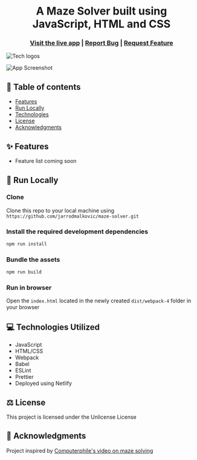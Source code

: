 <h1 align="center">A Maze Solver built using JavaScript, HTML and CSS</h1>

<h3 align="center">
  <a href="https://mazesolver.xyz/">Visit the live app</a> |
  <a href="https://github.com/jarrodmalkovic/maze-solver/issues">Report Bug</a> |
  <a href="https://github.com/jarrodmalkovic/maze-solver/issues">Request Feature</a> 
</h3>

![Tech logos](https://i.ibb.co/pWb31Wy/tech-info-maze-solver.png)

![App Screenshot](https://i.ibb.co/fDkgDdD/maze-solver.gif)

## 📝 Table of contents

- [Features](#features)
- [Run Locally](#run-locally)
- [Technologies](#technologies)
- [License](#license)
- [Acknowledgments](#acknowledgments)

## ✨ Features

- Feature list coming soon

## 🚀 Run Locally

### Clone

Clone this repo to your local machine using `https://github.com/jarrodmalkovic/maze-solver.git`

### Install the required development dependencies

```bash
npm run install
```

### Bundle the assets

```bash
npm run build
```

### Run in browser

Open the `index.html` located in the newly created `dist/webpack-4` folder in your browser

## 💻 Technologies Utilized

- JavaScript
- HTML/CSS
- Webpack
- Babel
- ESLint
- Prettier
- Deployed using Netlify

## ⚖️ License

This project is licensed under the Unlicense License

## 🙌 Acknowledgments

Project inspired by [Computerphile's video on maze solving](https://www.youtube.com/watch?v=rop0W4QDOUI)
